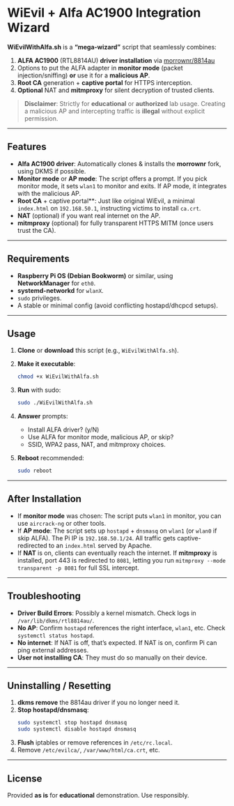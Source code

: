 # WiEvil + Alfa AC1900 Integration Wizard

**WiEvilWithAlfa.sh** is a **“mega-wizard”** script that seamlessly combines:

1. **ALFA AC1900** (RTL8814AU) **driver installation** via [morrownr/8814au](https://github.com/morrownr/8814au)
2. Options to put the ALFA adapter in **monitor mode** (packet injection/sniffing) **or** use it for a **malicious AP**.
3. **Root CA** generation + **captive portal** for HTTPS interception.
4. **Optional** NAT and **mitmproxy** for silent decryption of trusted clients.

> **Disclaimer**: Strictly for **educational** or **authorized** lab usage. Creating a malicious AP and intercepting traffic is **illegal** without explicit permission.

---

## Features

- **Alfa AC1900 driver**: Automatically clones & installs the **morrownr** fork, using DKMS if possible.
- **Monitor mode** or **AP mode**: The script offers a prompt. If you pick monitor mode, it sets `wlan1` to monitor and exits. If AP mode, it integrates with the malicious AP.
- **Root CA** + captive portal**: Just like original WiEvil, a minimal `index.html` on `192.168.50.1`, instructing victims to install `ca.crt`.
- **NAT** (optional) if you want real internet on the AP.
- **mitmproxy** (optional) for fully transparent HTTPS MITM (once users trust the CA).

---

## Requirements

- **Raspberry Pi OS (Debian Bookworm)** or similar, using **NetworkManager** for `eth0`.
- **systemd-networkd** for `wlanX`.
- `sudo` privileges.
- A stable or minimal config (avoid conflicting hostapd/dhcpcd setups).

---

## Usage

1. **Clone** or **download** this script (e.g., `WiEvilWithAlfa.sh`).

2. **Make it executable**:
   ```bash
   chmod +x WiEvilWithAlfa.sh
   ```

3. **Run** with sudo:
   ```bash
   sudo ./WiEvilWithAlfa.sh
   ```

4. **Answer** prompts:
   - Install ALFA driver? (y/N)
   - Use ALFA for monitor mode, malicious AP, or skip?
   - SSID, WPA2 pass, NAT, and mitmproxy choices.

5. **Reboot** recommended:
   ```bash
   sudo reboot
   ```

---

## After Installation

- If **monitor mode** was chosen: The script puts `wlan1` in monitor, you can use `aircrack-ng` or other tools.
- If **AP mode**: The script sets up `hostapd` + `dnsmasq` on `wlan1` (or `wlan0` if skip ALFA). The Pi IP is `192.168.50.1/24`. All traffic gets captive-redirected to an `index.html` served by Apache.
- If **NAT** is on, clients can eventually reach the internet. If **mitmproxy** is installed, port 443 is redirected to `8081`, letting you run `mitmproxy --mode transparent -p 8081` for full SSL intercept.

---

## Troubleshooting

- **Driver Build Errors**: Possibly a kernel mismatch. Check logs in `/var/lib/dkms/rtl8814au/`.
- **No AP**: Confirm `hostapd` references the right interface, `wlan1`, etc. Check `systemctl status hostapd`.
- **No internet**: If NAT is off, that’s expected. If NAT is on, confirm Pi can ping external addresses.
- **User not installing CA**: They must do so manually on their device.

---

## Uninstalling / Resetting

1. **dkms remove** the 8814au driver if you no longer need it.
2. **Stop hostapd/dnsmasq**:
   ```bash
   sudo systemctl stop hostapd dnsmasq
   sudo systemctl disable hostapd dnsmasq
   ```
3. **Flush** iptables or remove references in `/etc/rc.local`.
4. Remove `/etc/evilca/`, `/var/www/html/ca.crt`, etc.

---

## License

Provided **as is** for **educational** demonstration. Use responsibly.
